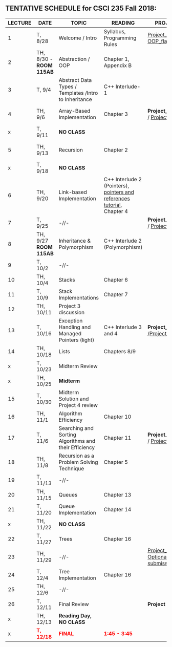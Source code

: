
## TENTATIVE SCHEDULE for CSCI 235 Fall 2018:

LECTURE | DATE | TOPIC | READING | PROJECT | SLIDES
------- | ---- | ----- | -------- | --------- | ------- |
1 | T, 8/28 | Welcome / Intro | Syllabus, Programming Rules | [Project_1](Project1.html) [OOP_flash_intro](OOP_flash_intro.html)| [Lecture_1](Lecture 1.pdf)
2 | TH,  8/30 - **ROOM 115AB** | Abstraction / OOP | Chapter 1, Appendix B   | | [Lecture_2](Lecture 2.pdf)
3 | T, 9/4 | Abstract Data Types / Templates /Intro to Inheritance | C++ Interlude-1 | | [Lecture_3](Lecture3.pdf) 
4 | TH, 9/6 | Array-Based Implementation | Chapter 3  |**Project_1 DUE** / [Project_2](Project2.html) |  [Lecture_4](Lecture 4.pdf) 
x | T, 9/11 | **NO CLASS** | | |
5 | TH, 9/13 | Recursion| Chapter 2 |  | [Lecture_5](Lecture 5.pdf)
x | T, 9/18 | **NO CLASS**
6 | TH, 9/20 | Link-based Implementation | C++ Interlude 2 (Pointers), [pointers and references tutorial](http://www.ntu.edu.sg/home/ehchua/programming/cpp/cp4_pointerreference.html),  Chapter 4 |   |
7 | T, 9/25 | -//-|  |  **Project_2 DUE** / [Project_3](Project3.html)  | [Lecture_6/7](Lecture6.pdf) 
8 | TH, 9/27 **ROOM 115AB** | Inheritance  & Polymorphism  | C++ Interlude 2 (Polymorphism) | |[Lecture_8/9](Lecture8_9.pdf)
9 | T, 10/2 | -//-  |  | |
10 | TH, 10/4 | Stacks | Chapter 6 |  | [Lecture_10](Lecture10.pdf)
11 | T, 10/9 | Stack Implementations | Chapter 7 | | [Lecture_11](Lecture11.pdf)
12 | TH, 10/11 | Project 3 discussion |  |  |  | 
13 | T, 10/16 | Exception Handling and Managed Pointers (light) | C++ Interlude 3 and 4| **Project_3 DUE**  /[Project_4](Project4.pdf) | [Lecture13](Lecture13.pdf)
14 | TH, 10/18 |Lists| Chapters 8/9 | |  [Lecture14](Lecture14.pdf)
x | T, 10/23 | Midterm Review | |  |  |
x | TH, 10/25 | **Midterm** |  |  |  |
15 | T, 10/30 | Midterm Solution and Project 4 review| | | |
16 | TH, 11/1 | Algorithm Efficiency | Chapter 10 |  |[Lecture16](Lecture16.pdf)
17 | T, 11/6 |Searching and Sorting Algorithms and their Efficiency  | Chapter 11 | **Project_4 DUE** / [Project_5](Project5.pdf)  | [Lecture17](Lecture17.pdf)
18 | TH, 11/8 | Recursion as a Problem Solving Technique | Chapter 5 | | [Lecture18](Lecture18.pdf)
19 | T, 11/13 | -//- |  |
20 | TH, 11/15 | Queues | Chapter 13 |  | [Lecture20](Lecture20.pdf)
21 | T, 11/20 | Queue Implementation | Chapter 14 | | [Lecture21](Lecture21.pdf)
x | TH, 11/22 | **NO CLASS** | |  | 
22 | T, 11/27 | Trees | Chapter 16 |  | [Lecture22](Lecture22.pdf)
23 | TH, 11/29 | -//- | | [Project_6 - Optional: no submission](Project6.pdf)
24 | T, 12/4 | Tree Implementation | Chapter 16 | 
25 | TH, 12/6 | -//- |
26 | T, 12/11 | Final Review |  | **Project 5 DUE**
x | TH, 12/13 | **Reading Day,   NO CLASS** | |  |
x |<b><span style="color:red"> T, 12/18 </span></b>  | <b><span style="color:red"> FINAL </span></b> | <b><span style="color:red"> 1:45 - 3:45 </span></b>  


